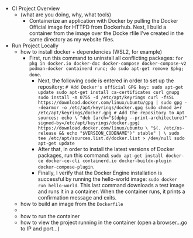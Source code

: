 - CI Project Overview
  - (what are you doing, why, what tools)
    - Containerize an application with Docker by pulling the Docker Official image for HTTPD from Dockerhub. Next, I build a container from the image over the Docke      rfile I've created in the same directory as my website files.
- Run Project Locally
  - how to install docker + dependencies (WSL2, for example)
    - First, run this command to uninstall all conflicting packages: 
      `for pkg in docker.io docker-doc docker-compose docker-compose-v2 podman-docker containerd runc; do sudo apt-get remove $pkg; done`.
      - Next, the following code is entered in order to set up the repository: 
			```# Add Docker's official GPG key:
 		   	sudo apt-get update
		        sudo apt-get install ca-certificates curl gnupg
		        sudo install -m 0755 -d /etc/apt/keyrings
		        curl -fsSL https://download.docker.com/linux/ubuntu/gpg | sudo gpg --dearmor -o /etc/apt/keyrings/docker.gpg
		        sudo chmod a+r /etc/apt/keyrings/docker.gpg
			# Add the repository to Apt sources:
		  	echo \
  		  	"deb [arch="$(dpkg --print-architecture)" signed-by=/etc/apt/keyrings/docker.gpg] https://download.docker.com/linux/ubuntu \
  		  	"$(. /etc/os-release && echo "$VERSION_CODENAME")" stable" | \
  		  	sudo tee /etc/apt/sources.list.d/docker.list > /dev/null
		  	sudo apt-get update
                	```
      - After that, in order to install the latest versions of Docker packages, run this command:
      		`sudo apt-get install docker-ce docker-ce-cli containerd.io docker-buildx-plugin docker-compose-plugin`.
      - Finally, I verify that the Docker Engine installation is successful by running the hello-world image: 
        `sudo docker run hello-world`. 
        This last command downloads a test image and runs it in a container. 
        When the container runs, it prints a confirmation message and exits.         
  - how to build an image from the `Dockerfile`
  -
  - how to run the container
  - how to view the project running in the container (open a browser...go to IP and port...)
